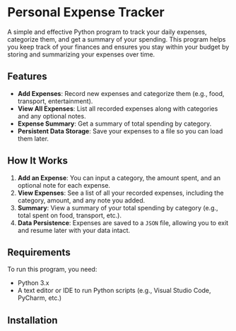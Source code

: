 # Personal Expense Tracker

A simple and effective Python program to track your daily expenses, categorize them, and get a summary of your spending. This program helps you keep track of your finances and ensures you stay within your budget by storing and summarizing your expenses over time.

## Features

- **Add Expenses**: Record new expenses and categorize them (e.g., food, transport, entertainment).
- **View All Expenses**: List all recorded expenses along with categories and any optional notes.
- **Expense Summary**: Get a summary of total spending by category.
- **Persistent Data Storage**: Save your expenses to a file so you can load them later.

## How It Works

1. **Add an Expense**: You can input a category, the amount spent, and an optional note for each expense.
2. **View Expenses**: See a list of all your recorded expenses, including the category, amount, and any note you added.
3. **Summary**: View a summary of your total spending by category (e.g., total spent on food, transport, etc.).
4. **Data Persistence**: Expenses are saved to a `JSON` file, allowing you to exit and resume later with your data intact.

## Requirements

To run this program, you need:
- Python 3.x
- A text editor or IDE to run Python scripts (e.g., Visual Studio Code, PyCharm, etc.)

## Installation
